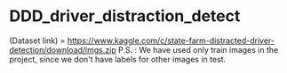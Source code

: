 # DDD_driver_distraction_detect
(Dataset link) = https://www.kaggle.com/c/state-farm-distracted-driver-detection/download/imgs.zip
P.S. : We have used only train images in the project, since we don't have labels for other images in test.

